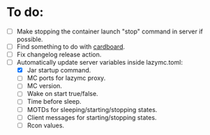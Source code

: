 # To do:
- [ ] Make stopping the container launch "stop" command in server if possible.
- [ ] Find something to do with [cardboard](https://github.com/CardboardPowered/cardboard).
- [ ] Fix changelog release action.
- [ ] Automatically update server variables inside lazymc.toml:
  - [x] Jar startup command.
  - [ ] MC ports for lazymc proxy.
  - [ ] MC version.
  - [ ] Wake on start true/false.
  - [ ] Time before sleep.
  - [ ] MOTDs for sleeping/starting/stopping states.
  - [ ] Client messages for starting/stopping states.
  - [ ] Rcon values.